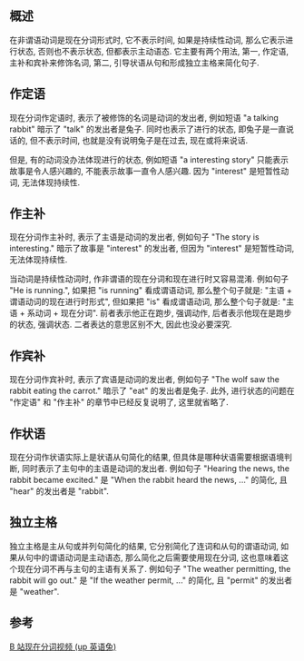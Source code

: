 ## 概述

在非谓语动词是现在分词形式时, 它不表示时间, 如果是持续性动词, 那么它表示进行状态, 否则也不表示状态, 但都表示主动语态. 它主要有两个用法, 第一, 作定语, 主补和宾补来修饰名词, 第二, 引导状语从句和形成独立主格来简化句子.

## 作定语

现在分词作定语时, 表示了被修饰的名词是动词的发出者, 例如短语 "a talking rabbit" 暗示了 "talk" 的发出者是兔子. 同时也表示了进行的状态, 即兔子是一直说话的, 但不表示时间, 也就是没有说明兔子是在过去, 现在或将来说话.

但是, 有的动词没办法体现进行的状态, 例如短语 "a interesting story" 只能表示故事是令人感兴趣的, 不能表示故事一直令人感兴趣. 因为 "interest" 是短暂性动词, 无法体现持续性.

## 作主补

现在分词作主补时, 表示了主语是动词的发出者, 例如句子 "The story is interesting." 暗示了故事是 "interest" 的发出者, 但因为 "interest" 是短暂性动词, 无法体现持续性.

当动词是持续性动词时, 作非谓语的现在分词和现在进行时又容易混淆. 例如句子 "He is running.", 如果把 "is running" 看成谓语动词, 那么整个句子就是: "主语 + 谓语动词的现在进行时形式", 但如果把 "is" 看成谓语动词, 那么整个句子就是: "主语 + 系动词 + 现在分词". 前者表示他正在跑步, 强调动作, 后者表示他现在是跑步的状态, 强调状态. 二者表达的意思区别不大, 因此也没必要深究.

## 作宾补

现在分词作宾补时, 表示了宾语是动词的发出者, 例如句子 "The wolf saw the rabbit eating the carrot." 暗示了 "eat" 的发出者是兔子. 此外, 进行状态的问题在 "作定语" 和 "作主补" 的章节中已经反复说明了, 这里就省略了.

## 作状语

现在分词作状语实际上是状语从句简化的结果, 但具体是哪种状语需要根据语境判断, 同时表示了主句中的主语是动词的发出者. 例如句子 "Hearing the news, the rabbit became excited." 是 "When the rabbit heard the news, ..." 的简化, 且 "hear" 的发出者是 "rabbit".

## 独立主格

独立主格是主从句或并列句简化的结果, 它分别简化了连词和从句的谓语动词, 如果从句中的谓语动词是主动语态, 那么简化之后需要使用现在分词, 这也意味着这个现在分词不再与主句的主语有关系了. 例如句子 "The weather permitting, the rabbit will go out." 是 "If the weather permit, ..." 的简化, 且 "permit" 的发出者是 "weather".

## 参考

[B 站现在分词视频 (up 英语兔)](https://www.bilibili.com/video/BV1YZ4y1g7mE?p=4)
